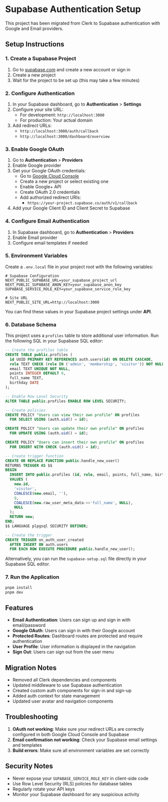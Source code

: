 # Supabase Authentication Setup

This project has been migrated from Clerk to Supabase authentication with Google and Email providers.

## Setup Instructions

### 1. Create a Supabase Project

1. Go to [supabase.com](https://supabase.com) and create a new account or sign in
2. Create a new project
3. Wait for the project to be set up (this may take a few minutes)

### 2. Configure Authentication

1. In your Supabase dashboard, go to **Authentication** > **Settings**
2. Configure your site URL:
   - For development: `http://localhost:3000`
   - For production: Your actual domain
3. Add redirect URLs:
   - `http://localhost:3000/auth/callback`
   - `http://localhost:3000/dashboard/overview`

### 3. Enable Google OAuth

1. Go to **Authentication** > **Providers**
2. Enable Google provider
3. Get your Google OAuth credentials:
   - Go to [Google Cloud Console](https://console.cloud.google.com/)
   - Create a new project or select existing one
   - Enable Google+ API
   - Create OAuth 2.0 credentials
   - Add authorized redirect URIs:
     - `https://your-project.supabase.co/auth/v1/callback`
4. Add your Google Client ID and Client Secret to Supabase

### 4. Configure Email Authentication

1. In Supabase dashboard, go to **Authentication** > **Providers**
2. Enable Email provider
3. Configure email templates if needed

### 5. Environment Variables

Create a `.env.local` file in your project root with the following variables:

```env
# Supabase Configuration
NEXT_PUBLIC_SUPABASE_URL=your_supabase_project_url
NEXT_PUBLIC_SUPABASE_ANON_KEY=your_supabase_anon_key
SUPABASE_SERVICE_ROLE_KEY=your_supabase_service_role_key

# Site URL
NEXT_PUBLIC_SITE_URL=http://localhost:3000
```

You can find these values in your Supabase project settings under **API**.

### 6. Database Schema

This project uses a `profiles` table to store additional user information. Run the following SQL in your Supabase SQL editor:

```sql
-- Create the profiles table
CREATE TABLE public.profiles (
  id UUID PRIMARY KEY REFERENCES auth.users(id) ON DELETE CASCADE,
  role TEXT CHECK (role IN ('admin', 'membership', 'visitor')) NOT NULL,
  email TEXT UNIQUE NOT NULL,
  points INTEGER DEFAULT 0,
  full_name TEXT,
  birthday DATE
);

-- Enable Row Level Security
ALTER TABLE public.profiles ENABLE ROW LEVEL SECURITY;

-- Create policies
CREATE POLICY "Users can view their own profile" ON profiles
  FOR SELECT USING (auth.uid() = id);

CREATE POLICY "Users can update their own profile" ON profiles
  FOR UPDATE USING (auth.uid() = id);

CREATE POLICY "Users can insert their own profile" ON profiles
  FOR INSERT WITH CHECK (auth.uid() = id);

-- Create trigger function
CREATE OR REPLACE FUNCTION public.handle_new_user()
RETURNS TRIGGER AS $$
BEGIN
  INSERT INTO public.profiles (id, role, email, points, full_name, birthday)
  VALUES (
    new.id, 
    'visitor', 
    COALESCE(new.email, ''), 
    0, 
    COALESCE(new.raw_user_meta_data->>'full_name', NULL), 
    NULL
  );
  RETURN new;
END;
$$ LANGUAGE plpgsql SECURITY DEFINER;

-- Create the trigger
CREATE TRIGGER on_auth_user_created
  AFTER INSERT ON auth.users
  FOR EACH ROW EXECUTE PROCEDURE public.handle_new_user();
```

Alternatively, you can run the `supabase-setup.sql` file directly in your Supabase SQL editor.

### 7. Run the Application

```bash
pnpm install
pnpm dev
```

## Features

- **Email Authentication**: Users can sign up and sign in with email/password
- **Google OAuth**: Users can sign in with their Google account
- **Protected Routes**: Dashboard routes are protected and require authentication
- **User Profile**: User information is displayed in the navigation
- **Sign Out**: Users can sign out from the user menu

## Migration Notes

- Removed all Clerk dependencies and components
- Updated middleware to use Supabase authentication
- Created custom auth components for sign-in and sign-up
- Added auth context for state management
- Updated user avatar and navigation components

## Troubleshooting

1. **OAuth not working**: Make sure your redirect URLs are correctly configured in both Google Cloud Console and Supabase
2. **Email confirmation not working**: Check your Supabase email settings and templates
3. **Build errors**: Make sure all environment variables are set correctly

## Security Notes

- Never expose your `SUPABASE_SERVICE_ROLE_KEY` in client-side code
- Use Row Level Security (RLS) policies for database tables
- Regularly rotate your API keys
- Monitor your Supabase dashboard for any suspicious activity

